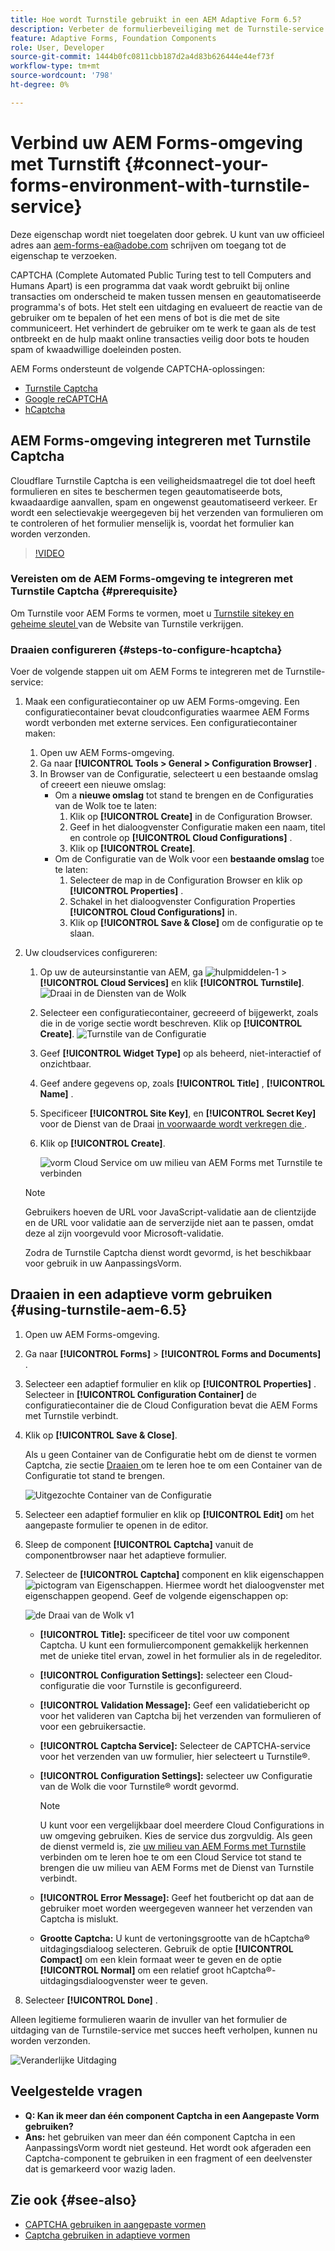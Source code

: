 ```yaml
---
title: Hoe wordt Turnstile gebruikt in een AEM Adaptive Form 6.5?
description: Verbeter de formulierbeveiliging met de Turnstile-service zonder moeite. Stap-voor-stap gids binnen!
feature: Adaptive Forms, Foundation Components
role: User, Developer
source-git-commit: 1444b0fc0811cbb187d2a4d83b626444e44ef73f
workflow-type: tm+mt
source-wordcount: '798'
ht-degree: 0%

---
```


# Verbind uw AEM Forms-omgeving met Turnstift {#connect-your-forms-environment-with-turnstile-service}


<span class="preview"> Deze eigenschap wordt niet toegelaten door gebrek. U kunt van uw officieel adres aan aem-forms-ea@adobe.com schrijven om toegang tot de eigenschap te verzoeken.</span>

CAPTCHA (Complete Automated Public Turing test to tell Computers and Humans Apart) is een programma dat vaak wordt gebruikt bij online transacties om onderscheid te maken tussen mensen en geautomatiseerde programma&#39;s of bots. Het stelt een uitdaging en evalueert de reactie van de gebruiker om te bepalen of het een mens of bot is die met de site communiceert. Het verhindert de gebruiker om te werk te gaan als de test ontbreekt en de hulp maakt online transacties veilig door bots te houden spam of kwaadwillige doeleinden posten.

AEM Forms ondersteunt de volgende CAPTCHA-oplossingen:

* [Turnstile Captcha](/help/forms/using/integrate-adaptive-forms-turnstile.md)
* [Google reCAPTCHA](/help/forms/using/captcha-adaptive-forms.md)
* [ hCaptcha ](/help/forms/using/integrate-adaptive-forms-hcaptcha.md)


<!-- ![Turnstile](assets/Turnstile-challenge.png)-->

## AEM Forms-omgeving integreren met Turnstile Captcha

Cloudflare Turnstile Captcha is een veiligheidsmaatregel die tot doel heeft formulieren en sites te beschermen tegen geautomatiseerde bots, kwaadaardige aanvallen, spam en ongewenst geautomatiseerd verkeer. Er wordt een selectievakje weergegeven bij het verzenden van formulieren om te controleren of het formulier menselijk is, voordat het formulier kan worden verzonden.

>[!VIDEO](https://video.tv.adobe.com/v/3440940/)

### Vereisten om de AEM Forms-omgeving te integreren met Turnstile Captcha {#prerequisite}

Om Turnstile voor AEM Forms te vormen, moet u [ Turnstile sitekey en geheime sleutel ](https://developers.cloudflare.com/turnstile/get-started/) van de Website van Turnstile verkrijgen.

### Draaien configureren {#steps-to-configure-hcaptcha}

Voer de volgende stappen uit om AEM Forms te integreren met de Turnstile-service:

1. Maak een configuratiecontainer op uw AEM Forms-omgeving. Een configuratiecontainer bevat cloudconfiguraties waarmee AEM Forms wordt verbonden met externe services. Een configuratiecontainer maken:
   1. Open uw AEM Forms-omgeving.
   1. Ga naar **[!UICONTROL Tools > General > Configuration Browser]** .
   1. In Browser van de Configuratie, selecteert u een bestaande omslag of creeert een nieuwe omslag:
      * Om a **nieuwe omslag** tot stand te brengen en de Configuraties van de Wolk toe te laten:
         1. Klik op **[!UICONTROL Create]** in de Configuration Browser.
         1. Geef in het dialoogvenster Configuratie maken een naam, titel en controle op **[!UICONTROL Cloud Configurations]** .
         1. Klik op **[!UICONTROL Create]**.
      * Om de Configuratie van de Wolk voor een **bestaande omslag** toe te laten:
         1. Selecteer de map in de Configuration Browser en klik op **[!UICONTROL Properties]** .
         1. Schakel in het dialoogvenster Configuration Properties **[!UICONTROL Cloud Configurations]** in.
         1. Klik op **[!UICONTROL Save & Close]** om de configuratie op te slaan.

1. Uw cloudservices configureren:
   1. Op uw de auteursinstantie van AEM, ga ![ hulpmiddelen-1 ](assets/tools-1.png) > **[!UICONTROL Cloud Services]** en klik **[!UICONTROL Turnstile]**.
      ![ Draai in de Diensten van de Wolk ](assets/turnstile-in-ui.png)
   1. Selecteer een configuratiecontainer, gecreeerd of bijgewerkt, zoals die in de vorige sectie wordt beschreven. Klik op **[!UICONTROL Create]**.
      ![ Turnstile van de Configuratie ](assets/config-hcaptcha.png)
   1. Geef **[!UICONTROL Widget Type]** op als beheerd, niet-interactief of onzichtbaar.
   1. Geef andere gegevens op, zoals **[!UICONTROL Title]** , **[!UICONTROL Name]** .
   1. Specificeer **[!UICONTROL Site Key]**, en **[!UICONTROL Secret Key]** voor de Dienst van de Draai [ in voorwaarde wordt verkregen die ](#prerequisite).
   1. Klik op **[!UICONTROL Create]**.

      ![ vorm Cloud Service om uw milieu van AEM Forms met Turnstile te verbinden ](assets/config-turntstile.png)

   >[!NOTE]
   > Gebruikers hoeven de URL voor JavaScript-validatie aan de clientzijde en de URL voor validatie aan de serverzijde niet aan te passen, omdat deze al zijn voorgevuld voor Microsoft-validatie.

   Zodra de Turnstile Captcha dienst wordt gevormd, is het beschikbaar voor gebruik in uw AanpassingsVorm.

## Draaien in een adaptieve vorm gebruiken {#using-turnstile-aem-6.5}

1. Open uw AEM Forms-omgeving.
1. Ga naar **[!UICONTROL Forms]** > **[!UICONTROL Forms and Documents]** .
1. Selecteer een adaptief formulier en klik op **[!UICONTROL Properties]** . Selecteer in **[!UICONTROL Configuration Container]** de configuratiecontainer die de Cloud Configuration bevat die AEM Forms met Turnstile verbindt.
1. Klik op **[!UICONTROL Save & Close]**.

   Als u geen Container van de Configuratie hebt om de dienst te vormen Captcha, zie sectie [ Draaien ](#configure-turnstile-steps-to-configure-hcaptcha) om te leren hoe te om een Container van de Configuratie tot stand te brengen.

   ![ Uitgezochte Container van de Configuratie ](assets/captcha-properties.png)

1. Selecteer een adaptief formulier en klik op **[!UICONTROL Edit]** om het aangepaste formulier te openen in de editor.
1. Sleep de component **[!UICONTROL Captcha]** vanuit de componentbrowser naar het adaptieve formulier.
1. Selecteer de **[!UICONTROL Captcha]** component en klik eigenschappen ![ pictogram van Eigenschappen ](assets/configure-icon.svg). Hiermee wordt het dialoogvenster met eigenschappen geopend. Geef de volgende eigenschappen op:

   <!--![Turnstile v2](assets/turnstile-settings-v2.png)-->
   ![ de Draai van de Wolk v1 ](assets/turnstile-setting-v1.png)

   * **[!UICONTROL Title]:** specificeer de titel voor uw component Captcha. U kunt een formuliercomponent gemakkelijk herkennen met de unieke titel ervan, zowel in het formulier als in de regeleditor.
   * **[!UICONTROL Configuration Settings]:** selecteer een Cloud-configuratie die voor Turnstile is geconfigureerd.
   * **[!UICONTROL Validation Message]:** Geef een validatiebericht op voor het valideren van Captcha bij het verzenden van formulieren of voor een gebruikersactie.
   * **[!UICONTROL Captcha Service]:** Selecteer de CAPTCHA-service voor het verzenden van uw formulier, hier selecteert u Turnstile®.
   * **[!UICONTROL Configuration Settings]:** selecteer uw Configuratie van de Wolk die voor Turnstile® wordt gevormd.
     >[!NOTE]
     >U kunt voor een vergelijkbaar doel meerdere Cloud Configurations in uw omgeving gebruiken. Kies de service dus zorgvuldig. Als geen de dienst vermeld is, zie [ uw milieu van AEM Forms met Turnstile ](#connect-your-forms-environment-with-turnstile-service) verbinden om te leren hoe te om een Cloud Service tot stand te brengen die uw milieu van AEM Forms met de Dienst van Turnstile verbindt.

   * **[!UICONTROL Error Message]:** Geef het foutbericht op dat aan de gebruiker moet worden weergegeven wanneer het verzenden van Captcha is mislukt.
   * **Grootte Captcha:** U kunt de vertoningsgrootte van de hCaptcha® uitdagingsdialoog selecteren. Gebruik de optie **[!UICONTROL Compact]** om een klein formaat weer te geven en de optie **[!UICONTROL Normal]** om een relatief groot hCaptcha®-uitdagingsdialoogvenster weer te geven.

1. Selecteer **[!UICONTROL Done]** .


Alleen legitieme formulieren waarin de invuller van het formulier de uitdaging van de Turnstile-service met succes heeft verholpen, kunnen nu worden verzonden.

![ Veranderlijke Uitdaging ](assets/turnstile-challenge.png)


## Veelgestelde vragen

* **Q: Kan ik meer dan één component Captcha in een Aangepaste Vorm gebruiken?**
* **Ans:** het gebruiken van meer dan één component Captcha in een AanpassingsVorm wordt niet gesteund. Het wordt ook afgeraden een Captcha-component te gebruiken in een fragment of een deelvenster dat is gemarkeerd voor wazig laden.

## Zie ook {#see-also}

* [CAPTCHA gebruiken in aangepaste vormen](/help/forms/using/captcha-adaptive-forms.md)
* [Captcha gebruiken in adaptieve vormen](/help/forms/using/integrate-adaptive-forms-hcaptcha.md)
